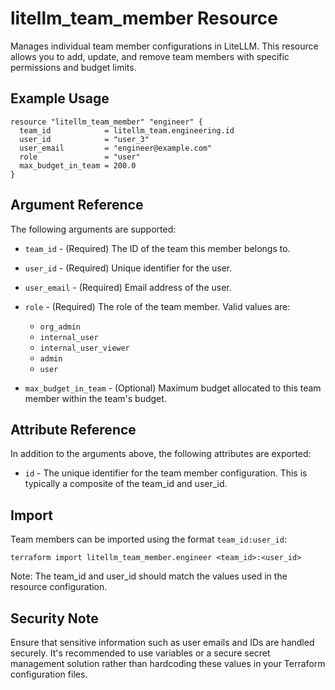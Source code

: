 # litellm_team_member Resource

Manages individual team member configurations in LiteLLM. This resource allows you to add, update, and remove team members with specific permissions and budget limits.

## Example Usage

```hcl
resource "litellm_team_member" "engineer" {
  team_id            = litellm_team.engineering.id
  user_id            = "user_3"
  user_email         = "engineer@example.com"
  role               = "user"
  max_budget_in_team = 200.0
}
```

## Argument Reference

The following arguments are supported:

* `team_id` - (Required) The ID of the team this member belongs to.

* `user_id` - (Required) Unique identifier for the user.

* `user_email` - (Required) Email address of the user.

* `role` - (Required) The role of the team member. Valid values are:
  * `org_admin`
  * `internal_user`
  * `internal_user_viewer`
  * `admin`
  * `user`

* `max_budget_in_team` - (Optional) Maximum budget allocated to this team member within the team's budget.

## Attribute Reference

In addition to the arguments above, the following attributes are exported:

* `id` - The unique identifier for the team member configuration. This is typically a composite of the team_id and user_id.

## Import

Team members can be imported using the format `team_id:user_id`:

```shell
terraform import litellm_team_member.engineer <team_id>:<user_id>
```

Note: The team_id and user_id should match the values used in the resource configuration.

## Security Note

Ensure that sensitive information such as user emails and IDs are handled securely. It's recommended to use variables or a secure secret management solution rather than hardcoding these values in your Terraform configuration files.
